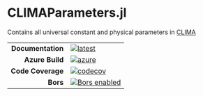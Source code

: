 # CLIMAParameters.jl

Contains all universal constant and physical parameters in [CLIMA](https://github.com/climate-machine/CLIMA)

|||
|---------------------:|:----------------------------------------------|
| **Documentation**    | [![latest][docs-latest-img]][docs-latest-url] |
| **Azure Build**      | [![azure][azure-img]][azure-url]              |
| **Code Coverage**    | [![codecov][codecov-img]][codecov-url]        |
| **Bors**             | [![Bors enabled][bors-img]][bors-url]         |

[docs-latest-img]: https://img.shields.io/badge/docs-latest-blue.svg
[docs-latest-url]: https://climate-machine.github.io/CLIMAParameters.jl/latest/

[azure-img]: https://dev.azure.com/climate-machine/CLIMAParameters.jl/_apis/build/status/climate-machine.CLIMAParameters.jl?branchName=master
[azure-url]: https://dev.azure.com/climate-machine/CLIMAParameters.jl/_build/latest?definitionId=1&branchName=master

[codecov-img]: https://codecov.io/gh/climate-machine/CLIMAParameters.jl/branch/master/graph/badge.svg
[codecov-url]: https://codecov.io/gh/climate-machine/CLIMAParameters.jl

[bors-img]: https://bors.tech/images/badge_small.svg
[bors-url]: https://app.bors.tech/repositories/24020

